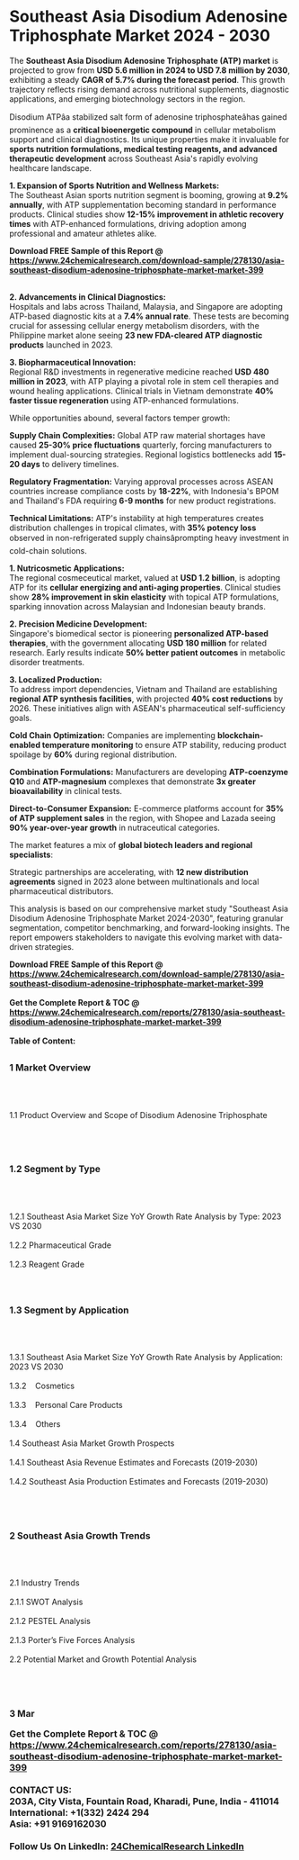 <h1>Southeast Asia Disodium Adenosine Triphosphate Market 2024 - 2030</h1><p>The <strong>Southeast Asia Disodium Adenosine Triphosphate (ATP) market</strong> is projected to grow from <strong>USD 5.6 million in 2024 to USD 7.8 million by 2030</strong>, exhibiting a steady <strong>CAGR of 5.7% during the forecast period</strong>. This growth trajectory reflects rising demand across nutritional supplements, diagnostic applications, and emerging biotechnology sectors in the region.</p><p>Disodium ATPâa stabilized salt form of adenosine triphosphateâhas gained prominence as a <strong>critical bioenergetic compound</strong> in cellular metabolism support and clinical diagnostics. Its unique properties make it invaluable for <strong>sports nutrition formulations, medical testing reagents, and advanced therapeutic development</strong> across Southeast Asia's rapidly evolving healthcare landscape.</p><p><strong>1. Expansion of Sports Nutrition and Wellness Markets:</strong><br>
The Southeast Asian sports nutrition segment is booming, growing at <strong>9.2% annually</strong>, with ATP supplementation becoming standard in performance products. Clinical studies show <strong>12-15% improvement in athletic recovery times</strong> with ATP-enhanced formulations, driving adoption among professional and amateur athletes alike.</p><div><b>Download FREE Sample of this Report @ 
            <a href="https://www.24chemicalresearch.com/download-sample/278130/asia-southeast-disodium-adenosine-triphosphate-market-market-399">
            https://www.24chemicalresearch.com/download-sample/278130/asia-southeast-disodium-adenosine-triphosphate-market-market-399</a></b></div><br><p><strong>2. Advancements in Clinical Diagnostics:</strong><br>
Hospitals and labs across Thailand, Malaysia, and Singapore are adopting ATP-based diagnostic kits at a <strong>7.4% annual rate</strong>. These tests are becoming crucial for assessing cellular energy metabolism disorders, with the Philippine market alone seeing <strong>23 new FDA-cleared ATP diagnostic products</strong> launched in 2023.</p><p><strong>3. Biopharmaceutical Innovation:</strong><br>
Regional R&amp;D investments in regenerative medicine reached <strong>USD 480 million in 2023</strong>, with ATP playing a pivotal role in stem cell therapies and wound healing applications. Clinical trials in Vietnam demonstrate <strong>40% faster tissue regeneration</strong> using ATP-enhanced formulations.</p><p>While opportunities abound, several factors temper growth:</p><p><strong>Supply Chain Complexities:</strong> Global ATP raw material shortages have caused <strong>25-30% price fluctuations</strong> quarterly, forcing manufacturers to implement dual-sourcing strategies. Regional logistics bottlenecks add <strong>15-20 days</strong> to delivery timelines.</p><p><strong>Regulatory Fragmentation:</strong> Varying approval processes across ASEAN countries increase compliance costs by <strong>18-22%</strong>, with Indonesia's BPOM and Thailand's FDA requiring <strong>6-9 months</strong> for new product registrations.</p><p><strong>Technical Limitations:</strong> ATP's instability at high temperatures creates distribution challenges in tropical climates, with <strong>35% potency loss</strong> observed in non-refrigerated supply chainsâprompting heavy investment in cold-chain solutions.</p><p><strong>1. Nutricosmetic Applications:</strong><br>
The regional cosmeceutical market, valued at <strong>USD 1.2 billion</strong>, is adopting ATP for its <strong>cellular energizing and anti-aging properties</strong>. Clinical studies show <strong>28% improvement in skin elasticity</strong> with topical ATP formulations, sparking innovation across Malaysian and Indonesian beauty brands.</p><p><strong>2. Precision Medicine Development:</strong><br>
Singapore's biomedical sector is pioneering <strong>personalized ATP-based therapies</strong>, with the government allocating <strong>USD 180 million</strong> for related research. Early results indicate <strong>50% better patient outcomes</strong> in metabolic disorder treatments.</p><p><strong>3. Localized Production:</strong><br>
To address import dependencies, Vietnam and Thailand are establishing <strong>regional ATP synthesis facilities</strong>, with projected <strong>40% cost reductions</strong> by 2026. These initiatives align with ASEAN's pharmaceutical self-sufficiency goals.</p><p><strong>Cold Chain Optimization:</strong> Companies are implementing <strong>blockchain-enabled temperature monitoring</strong> to ensure ATP stability, reducing product spoilage by <strong>60%</strong> during regional distribution.</p><p><strong>Combination Formulations:</strong> Manufacturers are developing <strong>ATP-coenzyme Q10</strong> and <strong>ATP-magnesium</strong> complexes that demonstrate <strong>3x greater bioavailability</strong> in clinical tests.</p><p><strong>Direct-to-Consumer Expansion:</strong> E-commerce platforms account for <strong>35% of ATP supplement sales</strong> in the region, with Shopee and Lazada seeing <strong>90% year-over-year growth</strong> in nutraceutical categories.</p><p>The market features a mix of <strong>global biotech leaders and regional specialists</strong>:</p><p>Strategic partnerships are accelerating, with <strong>12 new distribution agreements</strong> signed in 2023 alone between multinationals and local pharmaceutical distributors.</p><p>This analysis is based on our comprehensive market study "Southeast Asia Disodium Adenosine Triphosphate Market 2024-2030", featuring granular segmentation, competitor benchmarking, and forward-looking insights. The report empowers stakeholders to navigate this evolving market with data-driven strategies.</p><div><b>Download FREE Sample of this Report @ 
            <a href="https://www.24chemicalresearch.com/download-sample/278130/asia-southeast-disodium-adenosine-triphosphate-market-market-399">
            https://www.24chemicalresearch.com/download-sample/278130/asia-southeast-disodium-adenosine-triphosphate-market-market-399</a></b></div><br><div><b>Get the Complete Report & TOC @ 
            <a href="https://www.24chemicalresearch.com/reports/278130/asia-southeast-disodium-adenosine-triphosphate-market-market-399">
            https://www.24chemicalresearch.com/reports/278130/asia-southeast-disodium-adenosine-triphosphate-market-market-399</a></b></div><br>
            <b>Table of Content:</b><p><h2><span style="font-size:16px"><strong>1 Market Overview&nbsp;&nbsp; &nbsp;</strong></span></h2><br />
<br />
<p>1.1 Product Overview and Scope of Disodium Adenosine Triphosphate&nbsp;</p><br />
<br />
<h2><strong><span style="font-size:16px">1.2 Segment by Type&nbsp;&nbsp; &nbsp;</span></strong></h2><br />
<br />
<p>1.2.1 Southeast Asia Market Size YoY Growth Rate Analysis by Type: 2023 VS 2030&nbsp;&nbsp; &nbsp;<br /><br />
1.2.2 Pharmaceutical Grade&nbsp;&nbsp; &nbsp;<br /><br />
1.2.3 Reagent Grade<br /><br />
<br />
<h2><span style="font-size:16px"><strong>1.3 Segment by Application&nbsp;&nbsp;</strong></span></h2><br />
<br />
<p>1.3.1 Southeast Asia Market Size YoY Growth Rate Analysis by Application: 2023 VS 2030&nbsp;&nbsp; &nbsp;<br /><br />
1.3.2&nbsp;&nbsp; &nbsp;Cosmetics<br /><br />
1.3.3&nbsp;&nbsp; &nbsp;Personal Care Products<br /><br />
1.3.4&nbsp;&nbsp; &nbsp;Others<br /><br />
1.4 Southeast Asia Market Growth Prospects&nbsp;&nbsp; &nbsp;<br /><br />
1.4.1 Southeast Asia Revenue Estimates and Forecasts (2019-2030)&nbsp;&nbsp; &nbsp;<br /><br />
1.4.2 Southeast Asia Production Estimates and Forecasts (2019-2030)&nbsp;&nbsp;</p><br />
<br />
<h2><span style="font-size:16px"><strong>2 Southeast Asia Growth Trends&nbsp;&nbsp; &nbsp;</strong></span></h2><br />
<br />
<p>2.1 Industry Trends&nbsp;&nbsp; &nbsp;<br /><br />
2.1.1 SWOT Analysis&nbsp;&nbsp; &nbsp;<br /><br />
2.1.2 PESTEL Analysis&nbsp;&nbsp; &nbsp;<br /><br />
2.1.3 Porter&rsquo;s Five Forces Analysis&nbsp;&nbsp; &nbsp;<br /><br />
2.2 Potential Market and Growth Potential Analysis&nbsp;&nbsp; &nbsp;</p><br />
<br />
<h2><span style="font-size:16px"><strong>3 Mar</p><div><b>Get the Complete Report & TOC @ 
            <a href="https://www.24chemicalresearch.com/reports/278130/asia-southeast-disodium-adenosine-triphosphate-market-market-399">
            https://www.24chemicalresearch.com/reports/278130/asia-southeast-disodium-adenosine-triphosphate-market-market-399</a></b></div><br><b>CONTACT US:</b><br>
            203A, City Vista, Fountain Road, Kharadi, Pune, India - 411014<br>
            International: +1(332) 2424 294<br>
            Asia: +91 9169162030 <br><br>
            Follow Us On LinkedIn: <a href="https://www.linkedin.com/company/24chemicalresearch/">24ChemicalResearch LinkedIn</a>